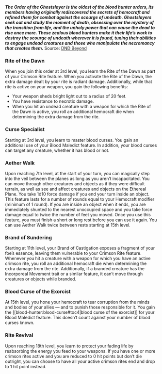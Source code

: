 ***The Order of the Ghostslayer is the oldest of the blood hunter orders, its members having originally rediscovered the secrets of hemocraft and refined them for combat against the scourge of undeath. Ghostslayers seek out and study the moment of death, obsessing over the mystery of the transition from life, and the unholy power that can cause the dead to rise once more. These zealous blood hunters make it their life’s work to destroy the scourge of undeath wherever it is found, tuning their abilities to engage undead creatures and those who manipulate the necromancy that creates them.***
Source: [DND Beyond](https://www.dndbeyond.com/classes/blood-hunter#BloodHunterOrder-1610847)
### Rite of the Dawn
When you join this order at 3rd level, you learn the Rite of the Dawn as part of your Crimson Rite feature. When you activate the Rite of the Dawn, the extra damage dealt by your rite is radiant damage. Additionally, while that rite is active on your weapon, you gain the following benefits:
* Your weapon sheds bright light out to a radius of 20 feet.
* You have resistance to necrotic damage.
* When you hit an undead creature with a weapon for which the Rite of the Dawn is active, you roll an additional hemocraft die when determining the extra damage from the rite.
### Curse Specialist
Starting at 3rd level, you learn to master blood curses. You gain an additional use of your Blood Maledict feature. In addition, your blood curses can target any creature, whether it has blood or not.
### Aether Walk
Upon reaching 7th level, at the start of your turn, you can magically step into the veil between the planes as long as you aren’t incapacitated. You can move through other creatures and objects as if they were difficult terrain, as well as see and affect creatures and objects on the Ethereal Plane. You take 1d10 force damage if you end your turn inside an object.
This feature lasts for a number of rounds equal to your Hemocraft modifier (minimum of 1 round). If you are inside an object when it ends, you are immediately shunted to the nearest unoccupied space and you take force damage equal to twice the number of feet you moved.
Once you use this feature, you must finish a short or long rest before you can use it again. You can use Aether Walk twice between rests starting at 15th level.
### Brand of Sundering
Starting at 11th level, your Brand of Castigation exposes a fragment of your foe’s essence, leaving them vulnerable to your Crimson Rite feature. Whenever you hit a creature with a weapon for which you have an active crimson rite, you roll an additional hemocraft die when determining the extra damage from the rite. Additionally, if a branded creature has the Incorporeal Movement trait or a similar feature, it can’t move through creatures or objects while branded.
### Blood Curse of the Exorcist
At 15th level, you hone your hemocraft to tear corruption from the minds and bodies of your allies — and to punish those responsible for it. You gain the [[blood-hunter:blood-curse#toc4|blood curse of the exorcist]] for your Blood Maledict feature. This doesn’t count against your number of blood curses known.
### Rite Revival
Upon reaching 18th level, you learn to protect your fading life by reabsorbing the energy you feed to your weapons. If you have one or more crimson rites active and you are reduced to 0 hit points but don’t die outright, you can choose to have all your active crimson rites end and drop to 1 hit point instead.